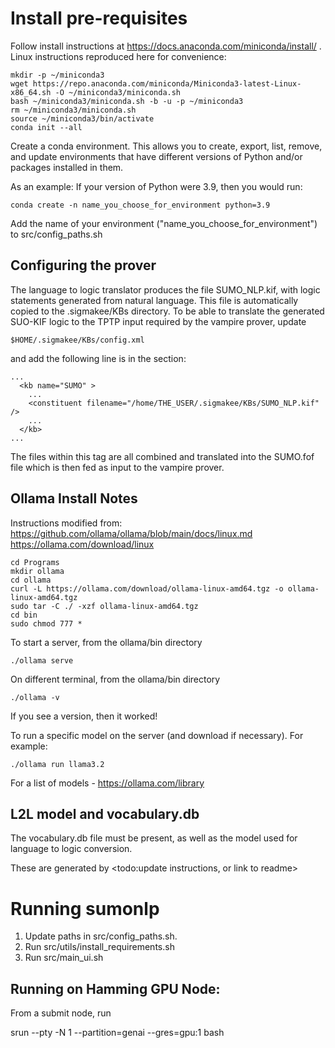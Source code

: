 # Install pre-requisites


Follow install instructions at https://docs.anaconda.com/miniconda/install/ . Linux instructions reproduced here for convenience:
```
mkdir -p ~/miniconda3
wget https://repo.anaconda.com/miniconda/Miniconda3-latest-Linux-x86_64.sh -O ~/miniconda3/miniconda.sh
bash ~/miniconda3/miniconda.sh -b -u -p ~/miniconda3
rm ~/miniconda3/miniconda.sh
source ~/miniconda3/bin/activate
conda init --all
```

Create a conda environment. This allows you to create, export, list, remove, and update environments that have different versions of Python and/or packages installed in them.

As an example: If your version of Python were 3.9, then you would run:
```
conda create -n name_you_choose_for_environment python=3.9
```

Add the name of your environment ("name_you_choose_for_environment") to src/config_paths.sh

## Configuring the prover

The language to logic translator produces the file SUMO_NLP.kif, with logic statements generated from natural language. This file is automatically copied to the .sigmakee/KBs directory. To be able to translate the generated SUO-KIF logic to the TPTP input required by the vampire prover, update 

```
$HOME/.sigmakee/KBs/config.xml
```

and add the following line is in the <kb name="SUMO" > section:

```
...
  <kb name="SUMO" >
    ...
    <constituent filename="/home/THE_USER/.sigmakee/KBs/SUMO_NLP.kif" />
    ...
  </kb>
...

```

The files within this tag are all combined and translated into the SUMO.fof file which is then fed as input to the vampire prover.

## Ollama Install Notes

Instructions modified from: 
https://github.com/ollama/ollama/blob/main/docs/linux.md
https://ollama.com/download/linux

```
cd Programs
mkdir ollama
cd ollama
curl -L https://ollama.com/download/ollama-linux-amd64.tgz -o ollama-linux-amd64.tgz
sudo tar -C ./ -xzf ollama-linux-amd64.tgz
cd bin
sudo chmod 777 *
```

To start a server, from the ollama/bin directory
```
./ollama serve
```


On different terminal, from the ollama/bin directory

```
./ollama -v
```

If you see a version, then it worked!

To run a specific model on the server (and download if necessary). For example:

```
./ollama run llama3.2 
```

For a list of models - https://ollama.com/library


## L2L model and vocabulary.db
The vocabulary.db file must be present, as well as the model used for language to logic conversion.

These are generated by <todo:update instructions, or link to readme>

# Running sumonlp
1. Update paths in src/config_paths.sh.
2. Run src/utils/install_requirements.sh
3. Run src/main_ui.sh


## Running on Hamming GPU Node:

From a submit node, run

srun --pty -N 1 --partition=genai --gres=gpu:1 bash